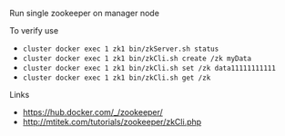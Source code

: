 Run single zookeeper on manager node

To verify use 
- `cluster docker exec 1 zk1 bin/zkServer.sh status`
- `cluster docker exec 1 zk1 bin/zkCli.sh create /zk myData`
- `cluster docker exec 1 zk1 bin/zkCli.sh set /zk data11111111111`
- `cluster docker exec 1 zk1 bin/zkCli.sh get /zk`

Links

- https://hub.docker.com/_/zookeeper/
- http://mtitek.com/tutorials/zookeeper/zkCli.php